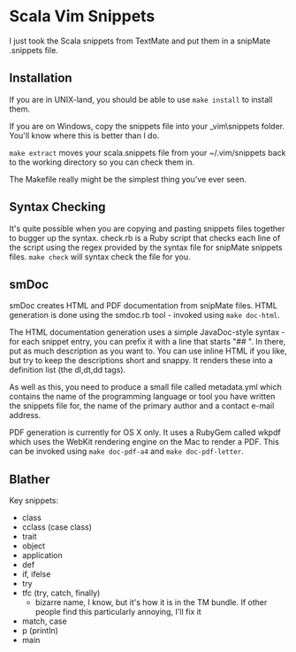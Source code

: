 Scala Vim Snippets
==================

I just took the Scala snippets from TextMate and put them in a snipMate
.snippets file.

Installation
------------
If you are in UNIX-land, you should be able to use `make install` to install
them.

If you are on Windows, copy the snippets file into your \_vim\snippets folder.
You'll know where this is better than I do.

`make extract` moves your scala.snippets file from your ~/.vim/snippets back to
the working directory so you can check them in.

The Makefile really might be the simplest thing you've ever seen.

Syntax Checking
---------------
It's quite possible when you are copying and pasting snippets files together to
bugger up the syntax. check.rb is a Ruby script that checks each line of the
script using the regex provided by the syntax file for snipMate snippets files.
`make check` will syntax check the file for you.

smDoc
-----
smDoc creates HTML and PDF documentation from snipMate files. HTML generation
is done using the smdoc.rb tool - invoked using `make doc-html`.

The HTML documentation generation uses a simple JavaDoc-style syntax - for each
snippet entry, you can prefix it with a line that starts "## ". In there, put
as much description as you want to. You can use inline HTML if you like, but
try to keep the descriptions short and snappy. It renders these into a
definition list (the dl,dt,dd tags).

As well as this, you need to produce a small file called metadata.yml which
contains the name of the programming language or tool you have written the
snippets file for, the name of the primary author and a contact e-mail
address. 

PDF generation is currently for OS X only. It uses a RubyGem called wkpdf which
uses the WebKit rendering engine on the Mac to render a PDF. This can be
invoked using `make doc-pdf-a4` and `make doc-pdf-letter`. 

Blather
-------
Key snippets:
  - class
  - cclass (case class)
  - trait
  - object
  - application
  - def
  - if, ifelse
  - try
  - tfc (try, catch, finally)
	- bizarre name, I know, but it's how it is in the TM bundle. If other
	  people find this particularly annoying, I'll fix it
  - match, case
  - p (println)
  - main
